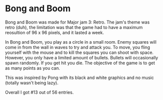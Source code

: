 # Bong and Boom
 
Bong and Boom was made for Major jam 3: Retro. The jam's theme was retro (duh), the limitation was that the game had to have a maximum reosultion of 96 x 96 pixels, and it lasted a week. 

In Bong and Boom, you play as a circle in a small room. Enemy squares will come in from the wall in waves to try and attack you. To move, you fling yourself with the mouse and to kill the squares you can shoot with space. However, you only have a limited amount of bullets. Bullets will occasionally spawn randomly. If you get hit you die. The objective of the game is to get as many points as you can. 

This was inspired by Pong with its black and white graphics and no music (totally wasn't being lazy).

Overall I got #13 out of 56 entries.
